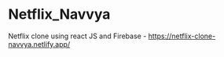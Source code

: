 # Netflix_Navvya
Netflix clone using react JS and Firebase -
https://netflix-clone-navvya.netlify.app/
